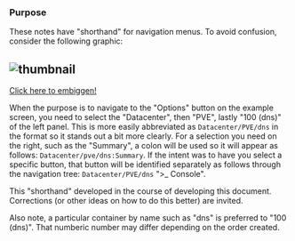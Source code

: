 ### Purpose

These notes have "shorthand" for navigation menus. To avoid confusion, consider the following graphic:

![thumbnail](../main/images/PVE-Legend-thumb.png "Thumbnail of PVE Window")
---
[Click here to embiggen!](../main/images/PVE-Legend.png "PVE Screen")

When the purpose is to navigate to the "Options" button on the example screen, you need to select the
"Datacenter", then "PVE", lastly "100 (dns)" of the left panel. This is more easily abbreviated as
`Datacenter/PVE/dns` in the format so it stands out a bit more clearly. For a selection you need on
the right, such as the "Summary", a colon will be used so it will appear as follows:
`Datacenter/pve/dns:Summary`. If the intent was to have you select a specific button, that button will
be identified separately as follows through the navigation tree: `Datacenter/PVE/dns` ">_ Console".

This "shorthand" developed in the course of developing this document. Corrections (or other ideas on
how to do this better) are invited.

Also note, a particular container by name such as "dns" is preferred to "100 (dns)". That numberic
number may differ depending on the order created.
